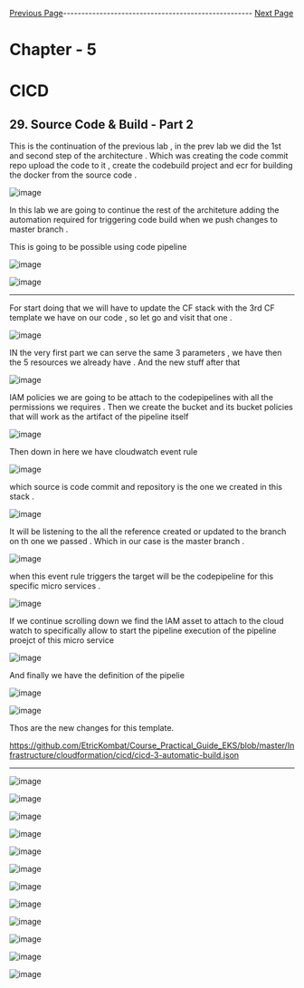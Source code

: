 


[Previous Page](https://github.com/EtricKombat/Course_Practical_Guide_EKS/blob/master/_docs/ch5/source_code_&_build_part_1.md)---------------------------------------------------- [Next Page](https://github.com/EtricKombat/Course_Practical_Guide_EKS/blob/master/_docs/ch5/automatic_build_%26_deployment.md)



# Chapter - 5
# CICD

## 29. Source Code & Build - Part 2


This is the continuation of the previous lab , in the prev lab we did the 1st and second step of the architecture . 
Which was creating the code commit repo upload the code to it , create the codebuild project and ecr for building the docker from the source code . 




![image](https://user-images.githubusercontent.com/33585301/119656761-adef5c80-be48-11eb-810a-c3c355c11326.png)

In this lab we are going to continue the rest of the architeture adding the automation required for triggering code build when we push changes to master branch . 

This is going to be possible using code pipeline 


![image](https://user-images.githubusercontent.com/33585301/119765482-f94d4d80-bed0-11eb-987c-4baa5afe91bf.png)




![image](https://user-images.githubusercontent.com/33585301/119765901-ac1dab80-bed1-11eb-88b4-003e30bd49ca.png)

_______________________________

For start doing that we will have to update the CF stack with the 3rd CF template we have on our code , so let go and visit that one .

![image](https://user-images.githubusercontent.com/33585301/119765929-bcce2180-bed1-11eb-959e-8baf1bf513f3.png)


IN the very first part we can serve the same 3 parameters , we have then the 5 resources we already have . And the new stuff after that 

![image](https://user-images.githubusercontent.com/33585301/120753015-31cfd580-c528-11eb-88e8-141f61e25a97.png)

IAM policies we are going to be attach to the codepipelines with all the permissions  we requires . Then we create the bucket and its bucket policies that will work as the artifact of the pipeline itself 

![image](https://user-images.githubusercontent.com/33585301/120753091-457b3c00-c528-11eb-9efd-0068b6c60271.png)


Then down in here we have cloudwatch event rule

![image](https://user-images.githubusercontent.com/33585301/120753310-9be87a80-c528-11eb-9bb2-dff8a53c3ac8.png)

which source is code commit and repository is the one we created in this stack . 

![image](https://user-images.githubusercontent.com/33585301/120753400-c1758400-c528-11eb-86ba-c3d7fa90e252.png)

It will be listening to the all the reference created or updated to the branch on th one we passed . Which in our case is the master branch .


![image](https://user-images.githubusercontent.com/33585301/120753449-ccc8af80-c528-11eb-845c-6dc968fd6c71.png)

when this event rule triggers the target will be the codepipeline for this specific micro services . 

![image](https://user-images.githubusercontent.com/33585301/120753482-db16cb80-c528-11eb-8d5a-daf76983fd14.png)


If we continue scrolling down we find the IAM asset to attach to the cloud watch to specifically allow to start the pipeline execution of the pipeline proejct of this micro service 

![image](https://user-images.githubusercontent.com/33585301/120753558-f97cc700-c528-11eb-94a2-5513ba13eeb1.png)


And finally we have the definition of the pipelie

![image](https://user-images.githubusercontent.com/33585301/120753587-04375c00-c529-11eb-8569-ec1e0aa3c980.png)


![image](https://user-images.githubusercontent.com/33585301/120753608-0dc0c400-c529-11eb-866f-aed621bff248.png)


Thos are the new changes for this template. 


https://github.com/EtricKombat/Course_Practical_Guide_EKS/blob/master/Infrastructure/cloudformation/cicd/cicd-3-automatic-build.json




___________________________________________


![image](https://user-images.githubusercontent.com/33585301/119766187-2fd79800-bed2-11eb-8af7-58470358507c.png)


![image](https://user-images.githubusercontent.com/33585301/119766216-3c5bf080-bed2-11eb-98d6-f8ca4b618305.png)

![image](https://user-images.githubusercontent.com/33585301/119766244-50075700-bed2-11eb-80d8-0ad6b77857b6.png)


![image](https://user-images.githubusercontent.com/33585301/119766261-5a295580-bed2-11eb-964a-347f0b813ac4.png)




![image](https://user-images.githubusercontent.com/33585301/119766549-d7ed6100-bed2-11eb-90f5-f3579c741032.png)


![image](https://user-images.githubusercontent.com/33585301/119766594-efc4e500-bed2-11eb-9c03-9544143961a7.png)


![image](https://user-images.githubusercontent.com/33585301/119766630-fce1d400-bed2-11eb-9908-e6f5105db06f.png)


![image](https://user-images.githubusercontent.com/33585301/119766678-1551ee80-bed3-11eb-96b1-3df5d057a3a4.png)

![image](https://user-images.githubusercontent.com/33585301/119766713-2569ce00-bed3-11eb-8948-f5a64383d355.png)



![image](https://user-images.githubusercontent.com/33585301/119766844-5e09a780-bed3-11eb-96f4-62d5e9d6ac3e.png)


![image](https://user-images.githubusercontent.com/33585301/119766773-40d4d900-bed3-11eb-8332-34583d3f87a1.png)




![image](https://user-images.githubusercontent.com/33585301/119766969-a32dd980-bed3-11eb-866f-59a8202576df.png)

